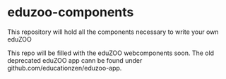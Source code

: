 eduzoo-components
=================

This repository will hold all the components necessary to write your own eduZOO

This repo will be filled with the eduZOO webcomponents soon. The old deprecated eduZOO app cann be found under github.com/educationzen/eduzoo-app.
